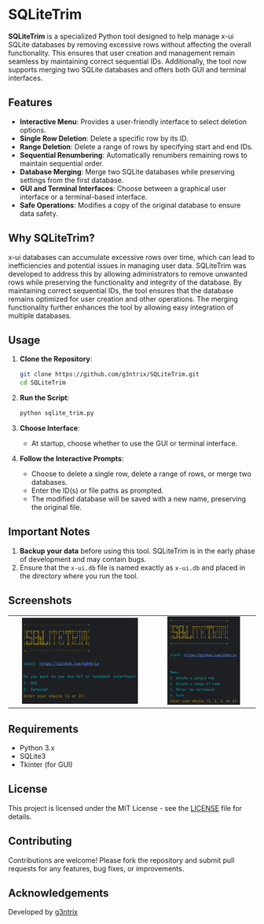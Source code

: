 # SQLiteTrim

**SQLiteTrim** is a specialized Python tool designed to help manage x-ui SQLite databases by removing excessive rows without affecting the overall functionality. This ensures that user creation and management remain seamless by maintaining correct sequential IDs. Additionally, the tool now supports merging two SQLite databases and offers both GUI and terminal interfaces.

## Features

- **Interactive Menu**: Provides a user-friendly interface to select deletion options.
- **Single Row Deletion**: Delete a specific row by its ID.
- **Range Deletion**: Delete a range of rows by specifying start and end IDs.
- **Sequential Renumbering**: Automatically renumbers remaining rows to maintain sequential order.
- **Database Merging**: Merge two SQLite databases while preserving settings from the first database.
- **GUI and Terminal Interfaces**: Choose between a graphical user interface or a terminal-based interface.
- **Safe Operations**: Modifies a copy of the original database to ensure data safety.

## Why SQLiteTrim?

x-ui databases can accumulate excessive rows over time, which can lead to inefficiencies and potential issues in managing user data. SQLiteTrim was developed to address this by allowing administrators to remove unwanted rows while preserving the functionality and integrity of the database. By maintaining correct sequential IDs, the tool ensures that the database remains optimized for user creation and other operations. The merging functionality further enhances the tool by allowing easy integration of multiple databases.

## Usage

1. **Clone the Repository**:
    ```sh
    git clone https://github.com/g3ntrix/SQLiteTrim.git
    cd SQLiteTrim
    ```

2. **Run the Script**:
    ```sh
    python sqlite_trim.py
    ```

3. **Choose Interface**:
    - At startup, choose whether to use the GUI or terminal interface.

4. **Follow the Interactive Prompts**:
    - Choose to delete a single row, delete a range of rows, or merge two databases.
    - Enter the ID(s) or file paths as prompted.
    - The modified database will be saved with a new name, preserving the original file.

## Important Notes

1. **Backup your data** before using this tool. SQLiteTrim is in the early phase of development and may contain bugs.
2. Ensure that the `x-ui.db` file is named exactly as `x-ui.db` and placed in the directory where you run the tool.

## Screenshots

<table>
  <tr>
    <td style="text-align: center;"><img src="SC/2.jpg" alt="Menu" width="85%"></td>
    <td style="text-align: center;"><img src="SC/1.jpg" alt="Process" width="75%"></td>
  </tr>
</table>


## Requirements

- Python 3.x
- SQLite3
- Tkinter (for GUI)

## License

This project is licensed under the MIT License - see the [LICENSE](LICENSE) file for details.

## Contributing

Contributions are welcome! Please fork the repository and submit pull requests for any features, bug fixes, or improvements.

## Acknowledgements

Developed by [g3ntrix](https://github.com/g3ntrix)
